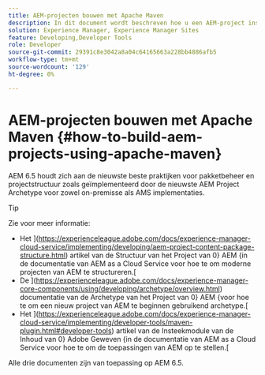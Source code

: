 ```yaml
---
title: AEM-projecten bouwen met Apache Maven
description: In dit document wordt beschreven hoe u een AEM-project instelt op basis van Apache Maven
solution: Experience Manager, Experience Manager Sites
feature: Developing,Developer Tools
role: Developer
source-git-commit: 29391c8e3042a8a04c64165663a228bb4886afb5
workflow-type: tm+mt
source-wordcount: '129'
ht-degree: 0%

---
```


# AEM-projecten bouwen met Apache Maven {#how-to-build-aem-projects-using-apache-maven}

AEM 6.5 houdt zich aan de nieuwste beste praktijken voor pakketbeheer en projectstructuur zoals geïmplementeerd door de nieuwste AEM Project Archetype voor zowel on-premisse als AMS implementaties.

>[!TIP]
>
>Zie voor meer informatie:
>
>* Het ](https://experienceleague.adobe.com/docs/experience-manager-cloud-service/implementing/developing/aem-project-content-package-structure.html) artikel van de Structuur van het Project van 0} AEM {in de documentatie van AEM as a Cloud Service voor hoe te om moderne projecten van AEM te structureren.[
>* De ](https://experienceleague.adobe.com/docs/experience-manager-core-components/using/developing/archetype/overview.html) documentatie van de Archetype van het Project van 0} AEM {voor hoe te om een nieuw project van AEM te beginnen gebruikend archetype.[
>* Het ](https://experienceleague.adobe.com/docs/experience-manager-cloud-service/implementing/developer-tools/maven-plugin.html#developer-tools) artikel van de Insteekmodule van de Inhoud van 0} Adobe Geweven {in de documentatie van AEM as a Cloud Service voor hoe te om de toepassingen van AEM op te stellen.[
>
>Alle drie documenten zijn van toepassing op AEM 6.5.
